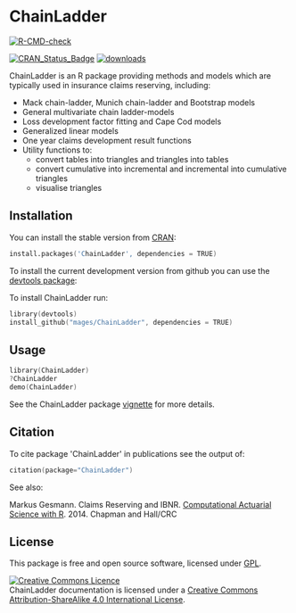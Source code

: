 # ChainLadder 
<!-- badges: start -->
[![R-CMD-check](https://github.com/mages/ChainLadder/workflows/R-CMD-check/badge.svg)](https://github.com/mages/ChainLadder/actions)
<!-- badges: end --> 
[![CRAN\_Status\_Badge](https://www.r-pkg.org/badges/version/ChainLadder)](https://cran.r-project.org/package=ChainLadder) [![downloads](https://cranlogs.r-pkg.org/badges/grand-total/ChainLadder)](https://cran.r-project.org/package=ChainLadder)


ChainLadder is an R package providing methods and models which are typically 
used in insurance claims reserving, including:

- Mack chain-ladder, Munich chain-ladder and Bootstrap models
- General multivariate chain ladder-models 
- Loss development factor fitting and Cape Cod models 
- Generalized linear models 
- One year claims development result functions
- Utility functions to:
  - convert tables into triangles and triangles into tables 
  - convert cumulative into incremental and incremental into cumulative triangles
  - visualise triangles

## Installation

You can install the stable version from
[CRAN](https://cran.r-project.org/package=ChainLadder):

```s
install.packages('ChainLadder', dependencies = TRUE)
```

To install the current development version from github you can use the [devtools package](https://cran.r-project.org/package=devtools):

To install ChainLadder run:
```s
library(devtools)
install_github("mages/ChainLadder", dependencies = TRUE)
```

## Usage

```s
library(ChainLadder)
?ChainLadder
demo(ChainLadder)
```

See the ChainLadder package [vignette](https://cran.r-project.org/package=ChainLadder) for more details. 

## Citation

To cite package 'ChainLadder' in publications see the output of:
```s
citation(package="ChainLadder")
```

See also:

  Markus Gesmann. Claims Reserving and IBNR. [Computational Actuarial Science
  with R](https://www.crcpress.com/product/isbn/9781466592599). 2014. Chapman and Hall/CRC

## License

This package is free and open source software, licensed under [GPL](https://www.gnu.org/copyleft/gpl.html).

<a rel="license" href="https://creativecommons.org/licenses/by-sa/4.0/deed.en_GB"><img alt="Creative Commons Licence" class="c1" src="https://i.creativecommons.org/l/by-sa/4.0/80x15.png" /></a><br />
<span>ChainLadder documentation</span> is licensed under a <a rel="license" href="https://creativecommons.org/licenses/by-sa/4.0/deed.en_GB">Creative Commons Attribution-ShareAlike 4.0 International License</a>. 

